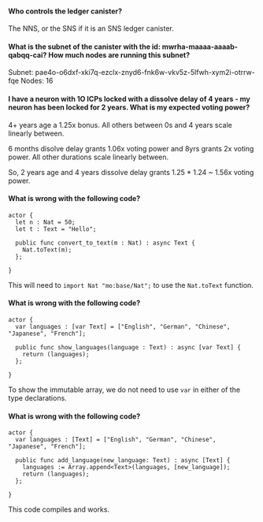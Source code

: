 #### Who controls the ledger canister?

The NNS, or the SNS if it is an SNS ledger canister.

#### What is the subnet of the canister with the id: mwrha-maaaa-aaaab-qabqq-cai? How much nodes are running this subnet?

Subnet: pae4o-o6dxf-xki7q-ezclx-znyd6-fnk6w-vkv5z-5lfwh-xym2i-otrrw-fqe
Nodes: 16

#### I have a neuron with 1O ICPs locked with a dissolve delay of 4 years - my neuron has been locked for 2 years. What is my expected voting power?

4+ years age a 1.25x bonus. All others between 0s and 4 years scale linearly between.

6 months disolve delay grants 1.06x voting power and 8yrs grants 2x voting power. All other durations scale linearly between.

So, 2 years age and 4 years dissolve delay grants 1.25 \* 1.24 ~ 1.56x voting power.

#### What is wrong with the following code?

```
actor {
  let n : Nat = 50;
  let t : Text = "Hello";

  public func convert_to_text(m : Nat) : async Text {
    Nat.toText(m);
  };

}
```

This will need to `import Nat "mo:base/Nat";` to use the `Nat.toText` function.

#### What is wrong with the following code?

```
actor {
  var languages : [var Text] = ["English", "German", "Chinese", "Japanese", "French"];

  public func show_languages(language : Text) : async [var Text] {
    return (languages);
  };

}
```

To show the immutable array, we do not need to use `var` in either of the type declarations.

#### What is wrong with the following code?

```
actor {
  var languages : [Text] = ["English", "German", "Chinese", "Japanese", "French"];

  public func add_language(new_language: Text) : async [Text] {
    languages := Array.append<Text>(languages, [new_language]);
    return (languages);
  };

}
```

This code compiles and works.
